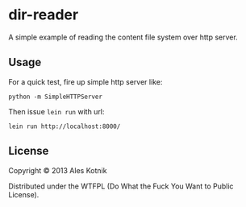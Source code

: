 # dir-reader

A simple example of reading the content file system over http server.

## Usage

For a quick test, fire up simple http server like:

    python -m SimpleHTTPServer

Then issue `lein run` with url:

    lein run http://localhost:8000/

## License

Copyright © 2013 Ales Kotnik

Distributed under the WTFPL (Do What the Fuck You Want to Public License).
